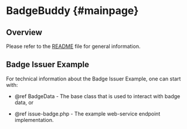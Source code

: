 BadgeBuddy  {#mainpage}
==========

Overview
--------

Please refer to the [README](md__r_e_a_d_m_e.html) file for general
information.

Badge Issuer Example
--------------------

For technical information about the Badge Issuer Example, one can start with:

* @ref BadgeData - The base class that is used to interact with badge data, or

* @ref issue-badge.php - The example web-service endpoint implementation.

